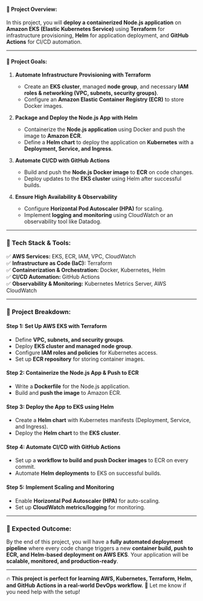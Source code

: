 #### **📌 Project Overview:**  
In this project, you will **deploy a containerized Node.js application** on **Amazon EKS (Elastic Kubernetes Service)** using **Terraform** for infrastructure provisioning, **Helm** for application deployment, and **GitHub Actions** for CI/CD automation.

---

#### **📌 Project Goals:**
1. **Automate Infrastructure Provisioning with Terraform**  
   - Create an **EKS cluster**, managed **node group**, and necessary **IAM roles & networking (VPC, subnets, security groups)**.  
   - Configure an **Amazon Elastic Container Registry (ECR)** to store Docker images.  

2. **Package and Deploy the Node.js App with Helm**  
   - Containerize the **Node.js application** using Docker and push the image to **Amazon ECR**.  
   - Define a **Helm chart** to deploy the application on **Kubernetes** with a **Deployment, Service, and Ingress**.  

3. **Automate CI/CD with GitHub Actions**  
   - Build and push the **Node.js Docker image** to **ECR** on code changes.  
   - Deploy updates to the **EKS cluster** using Helm after successful builds.  

4. **Ensure High Availability & Observability**  
   - Configure **Horizontal Pod Autoscaler (HPA)** for scaling.  
   - Implement **logging and monitoring** using CloudWatch or an observability tool like Datadog.  

---

### **📌 Tech Stack & Tools:**
✅ **AWS Services:** EKS, ECR, IAM, VPC, CloudWatch  
✅ **Infrastructure as Code (IaC):** Terraform  
✅ **Containerization & Orchestration:** Docker, Kubernetes, Helm  
✅ **CI/CD Automation:** GitHub Actions  
✅ **Observability & Monitoring:** Kubernetes Metrics Server, AWS CloudWatch  

---

### **📌 Project Breakdown:**
#### **Step 1: Set Up AWS EKS with Terraform**  
- Define **VPC, subnets, and security groups**.  
- Deploy **EKS cluster and managed node group**.  
- Configure **IAM roles and policies** for Kubernetes access.  
- Set up **ECR repository** for storing container images.  

#### **Step 2: Containerize the Node.js App & Push to ECR**  
- Write a **Dockerfile** for the Node.js application.  
- Build and **push the image** to Amazon ECR.  

#### **Step 3: Deploy the App to EKS using Helm**  
- Create a **Helm chart** with Kubernetes manifests (Deployment, Service, and Ingress).  
- Deploy the **Helm chart** to the **EKS cluster**.  

#### **Step 4: Automate CI/CD with GitHub Actions**  
- Set up a **workflow to build and push Docker images** to ECR on every commit.  
- Automate **Helm deployments** to EKS on successful builds.  

#### **Step 5: Implement Scaling and Monitoring**  
- Enable **Horizontal Pod Autoscaler (HPA)** for auto-scaling.  
- Set up **CloudWatch metrics/logging** for monitoring.  

---

### **📌 Expected Outcome:**  
By the end of this project, you will have a **fully automated deployment pipeline** where every code change triggers a new **container build, push to ECR, and Helm-based deployment on AWS EKS**. Your application will be **scalable, monitored, and production-ready**.

---

🔥 **This project is perfect for learning AWS, Kubernetes, Terraform, Helm, and GitHub Actions in a real-world DevOps workflow.** 🚀 Let me know if you need help with the setup!